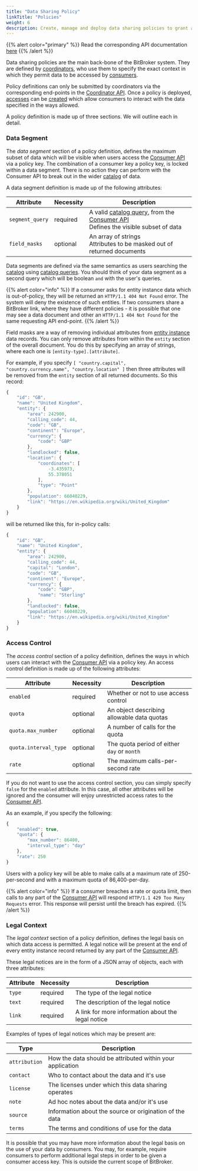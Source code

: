 ```yaml
---
title: "Data Sharing Policy"
linkTitle: "Policies"
weight: 6
description: Create, manage and deploy data sharing policies to grant access to data
---
```


{{% alert color="primary" %}}
Read the corresponding API documentation [here](/docs/coordinator/policy/)
{{% /alert %}}

Data sharing policies are the main back-bone of the BitBroker system. They are defined by [coordinators](/docs/concepts/users/#coordinators), who use them to specify the exact context in which they permit data to be accessed by [consumers](/docs/concepts/users/#consumers).

Policy definitions can only be submitted by coordinators via the corresponding end-points in the [Coordinator API](/docs/coordinator/policy/). Once a policy is deployed, [accesses](/docs/concepts/access/) can be [created](/docs/coordinator/access/#creating-a-new-access) which allow consumers to interact with the data specified in the ways allowed.

A policy definition is made up of three sections. We will outline each in detail.

### Data Segment

The _data segment_ section of a policy definition, defines the maximum subset of data which will be visible when users access the [Consumer API](/docs/consumer/) via a policy key. The combination of a consumer key a policy key, is locked within a data segment. There is no action they can perform with the Consumer API to break out in the wider [catalog](/docs/concepts/catalog/) of data.

A data segment definition is made up of the following attributes:

Attribute | Necessity | Description
--- | --- | ---
`segment_query` | <div class="stamp">required</div> | A valid [catalog query](/docs/consumer/catalog/), from the [Consumer API](/docs/consumer/) <br/> Defines the visible subset of data
`field_masks` | <div class="stamp">optional</div> | An array of strings<br/> Attributes to be masked out of returned documents

Data segments are defined via the same semantics as users searching the [catalog](/docs/concepts/catalog/) using [catalog queries](/docs/consumer/catalog/). You should think of your data segment as a second query which will be boolean `and` with the user's queries.

{{% alert color="info" %}}
If a consumer asks for entity instance data which is out-of-policy, they will be returned an `HTTP/1.1 404 Not Found` error. The system will deny the existence of such entities. If two consumers share a BitBroker link, where they have different policies - it is possible that one may see a data document and other an `HTTP/1.1 404 Not Found` for the same requesting API end-point.
{{% /alert %}}

Field masks are a way of removing individual attributes from [entity instance](/docs/concepts/entity-types/#entity-instances) data records. You can only remove attributes from within the `entity` section of the overall document. You do this by specifying an array of strings, where each one is `[entity-type].[attribute]`.

For example, if you specify `[ "country.capital", "country.currency.name", "country.location" ]` then three attributes will be removed from the `entity` section of all returned documents. So this record:

```js
{
    "id": "GB",
    "name": "United Kingdom",
    "entity": {
        "area": 242900,
        "calling_code": 44,
        "code": "GB",
        "continent": "Europe",
        "currency": {
            "code": "GBP"
        },
        "landlocked": false,
        "location": {
            "coordinates": [
                -3.435973,
                55.378051
            ],
            "type": "Point"
        },
        "population": 66040229,
        "link": "https://en.wikipedia.org/wiki/United_Kingdom"
    }
}
```

will be returned like this, for in-policy calls:

```js
{
    "id": "GB",
    "name": "United Kingdom",
    "entity": {
        "area": 242900,
        "calling_code": 44,
        "capital": "London",
        "code": "GB",
        "continent": "Europe",
        "currency": {
            "code": "GBP",
            "name": "Sterling"
        },
        "landlocked": false,
        "population": 66040229,
        "link": "https://en.wikipedia.org/wiki/United_Kingdom"
    }
}
```

### Access Control

The _access control_ section of a policy definition, defines the ways in which users can interact with the [Consumer API](/docs/consumer/) via a policy key. An access control definition is made up of the following attributes:

Attribute | Necessity | Description
--- | --- | ---
`enabled` | <div class="stamp">required</div> | Whether or not to use access control
`quota` | <div class="stamp">optional</div> | An object describing allowable data quotas
`quota.max_number` | <div class="stamp">optional</div> | A number of calls for the quota
`quota.interval_type` | <div class="stamp">optional</div> | The quota period of either `day` or `month`
`rate` | <div class="stamp">optional</div> | The maximum calls-per-second rate

If you do not want to use the access control section, you can simply specify `false` for the `enabled` attribute. In this case, all other attributes will be ignored and the consumer will enjoy unrestricted access rates to the [Consumer API](/docs/consumer/).

As an example, if you specify the following:

```js
{
    "enabled": true,
    "quota": {
        "max_number": 86400,
        "interval_type": "day"
    },
    "rate": 250
}
```

Users with a policy key will be able to make calls at a maximum rate of 250-per-second and with a maximum quota of 86,400-per-day.

{{% alert color="info" %}}
If a consumer breaches a rate or quota limit, then calls to any part of the [Consumer API](/docs/consumer/) will respond `HTTP/1.1 429 Too Many Requests` error. This response will persist until the breach has expired.
{{% /alert %}}

### Legal Context

The _legal context_ section of a policy definition, defines the legal basis on which data access is permitted. A legal notice will be present at the end of every entity instance record returned by any part of the [Consumer API](/docs/consumer/).

These legal notices are in the form of a JSON array of objects, each with three attributes:

Attribute | Necessity | Description
--- | --- | ---
`type` | <div class="stamp">required</div> | The type of the legal notice
`text` | <div class="stamp">required</div> | The description of the legal notice
`link` | <div class="stamp">required</div> | A link for more information about the legal notice

Examples of types of legal notices which may be present are:

Type | Description
--- | ---
`attribution` | How the data should be attributed within your application
`contact` | Who to contact about the data and it's use
`license` | The licenses under which this data sharing operates
`note` | Ad hoc notes about the data and/or it's use
`source` | Information about the source or origination of the data
`terms` | The terms and conditions of use for the data

It is possible that you may have more information about the legal basis on the use of your data by consumers. You may, for example, require consumers to perform additional legal steps in order to be given a consumer access key. This is outside the current scope of BitBroker.
